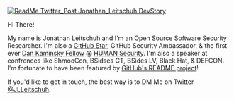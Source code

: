[![ReadMe Twitter_Post Jonathan_Leitschuh DevStory](https://user-images.githubusercontent.com/1323708/182200035-c5885761-4760-4dc2-8644-508683eea53b.jpg)](https://github.com/readme/stories/jonathan-leitschuh)

Hi There!

My name is Jonathan Leitschuh and I'm an Open Source Software Security Researcher. I'm also a [GitHub Star](https://stars.github.com/profiles/jlleitschuh/), GitHub Security Ambassador, & the first ever [Dan Kaminsky Fellow](https://www.darkreading.com/edge-articles/spotlight-on-first-dan-kaminsky-fellow-jonathan-leitschuh) @ [HUMAN Security](https://www.humansecurity.com/learn/blog/our-first-dan-kaminsky-fellow). I'm also a speaker at confrences like ShmooCon, BSidses CT, BSides LV, Black Hat, & DEFCON. I'm fortunate to have been featured by [GitHub's README project](https://github.com/readme/stories/jonathan-leitschuh)!

If you'd like to get in touch, the best way is to DM Me on Twitter [@JLLeitschuh](https://twitter.com/jlleitschuh).

<!--
**JLLeitschuh/JLLeitschuh** is a ✨ _special_ ✨ repository because its `README.md` (this file) appears on your GitHub profile.

Here are some ideas to get you started:

- 🔭 I’m currently working on ...
- 🌱 I’m currently learning ...
- 👯 I’m looking to collaborate on ...
- 🤔 I’m looking for help with ...
- 💬 Ask me about ...
- 📫 How to reach me: ...
- 😄 Pronouns: ...
- ⚡ Fun fact: ...
-->
